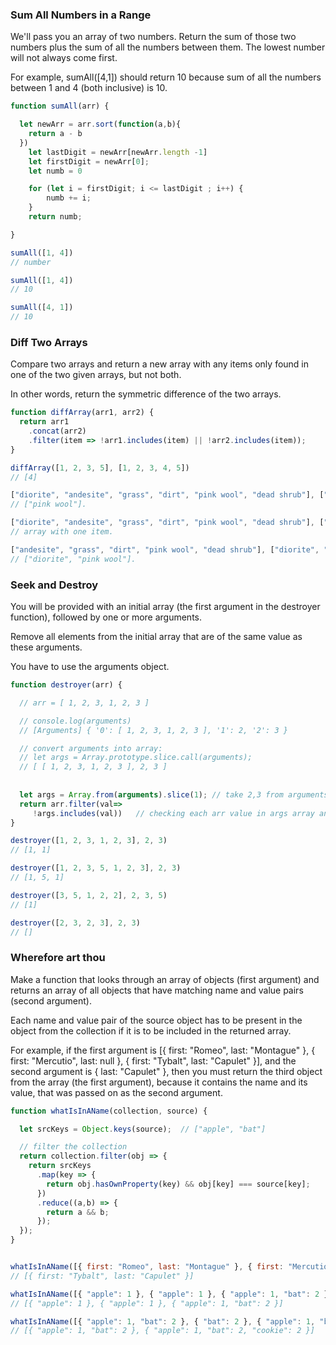 ### Sum All Numbers in a Range

We'll pass you an array of two numbers. Return the sum of those two numbers plus the sum of all the numbers between them. The lowest number will not always come first.

For example, sumAll([4,1]) should return 10 because sum of all the numbers between 1 and 4 (both inclusive) is 10.

```js
function sumAll(arr) {

  let newArr = arr.sort(function(a,b){
    return a - b
  })
    let lastDigit = newArr[newArr.length -1]
    let firstDigit = newArr[0];
    let numb = 0

    for (let i = firstDigit; i <= lastDigit ; i++) {
        numb += i;
    }
    return numb;

}

sumAll([1, 4]) 
// number

sumAll([1, 4]) 
// 10

sumAll([4, 1]) 
// 10

```


### Diff Two Arrays

Compare two arrays and return a new array with any items only found in one of the two given arrays, but not both. 

In other words, return the symmetric difference of the two arrays.


```js
function diffArray(arr1, arr2) {
  return arr1
    .concat(arr2)
    .filter(item => !arr1.includes(item) || !arr2.includes(item));
}

diffArray([1, 2, 3, 5], [1, 2, 3, 4, 5]) 
// [4]

["diorite", "andesite", "grass", "dirt", "pink wool", "dead shrub"], ["diorite", "andesite", "grass", "dirt", "dead shrub"] 
// ["pink wool"].

["diorite", "andesite", "grass", "dirt", "pink wool", "dead shrub"], ["diorite", "andesite", "grass", "dirt", "dead shrub"] 
// array with one item.

["andesite", "grass", "dirt", "pink wool", "dead shrub"], ["diorite", "andesite", "grass", "dirt", "dead shrub"] 
// ["diorite", "pink wool"].

```

### Seek and Destroy

You will be provided with an initial array (the first argument in the destroyer function), followed by one or more arguments. 

Remove all elements from the initial array that are of the same value as these arguments.

You have to use the arguments object.


```js
function destroyer(arr) {

  // arr = [ 1, 2, 3, 1, 2, 3 ]

  // console.log(arguments)
  // [Arguments] { '0': [ 1, 2, 3, 1, 2, 3 ], '1': 2, '2': 3 }

  // convert arguments into array:
  // let args = Array.prototype.slice.call(arguments);
  // [ [ 1, 2, 3, 1, 2, 3 ], 2, 3 ]
  
  
  let args = Array.from(arguments).slice(1); // take 2,3 from arguments -> [ 2, 3 ]
  return arr.filter(val=>
     !args.includes(val))   // checking each arr value in args array and returning not included value
}

destroyer([1, 2, 3, 1, 2, 3], 2, 3) 
// [1, 1]

destroyer([1, 2, 3, 5, 1, 2, 3], 2, 3) 
// [1, 5, 1]

destroyer([3, 5, 1, 2, 2], 2, 3, 5) 
// [1]

destroyer([2, 3, 2, 3], 2, 3) 
// []

```

### Wherefore art thou

Make a function that looks through an array of objects (first argument) and returns an array of all objects that have matching name and value pairs (second argument). 

Each name and value pair of the source object has to be present in the object from the collection if it is to be included in the returned array.

For example, if the first argument is [{ first: "Romeo", last: "Montague" }, { first: "Mercutio", last: null }, { first: "Tybalt", last: "Capulet" }], and the second argument is { last: "Capulet" }, then you must return the third object from the array (the first argument), because it contains the name and its value, that was passed on as the second argument.


```js
function whatIsInAName(collection, source) {

  let srcKeys = Object.keys(source);  // ["apple", "bat"]

  // filter the collection
  return collection.filter(obj => {
    return srcKeys
      .map(key => {
        return obj.hasOwnProperty(key) && obj[key] === source[key];
      })
      .reduce((a,b) => {
        return a && b;
      });
  });
}


whatIsInAName([{ first: "Romeo", last: "Montague" }, { first: "Mercutio", last: null }, { first: "Tybalt", last: "Capulet" }], { last: "Capulet" }) 
// [{ first: "Tybalt", last: "Capulet" }]

whatIsInAName([{ "apple": 1 }, { "apple": 1 }, { "apple": 1, "bat": 2 }], { "apple": 1 }) 
// [{ "apple": 1 }, { "apple": 1 }, { "apple": 1, "bat": 2 }]

whatIsInAName([{ "apple": 1, "bat": 2 }, { "bat": 2 }, { "apple": 1, "bat": 2, "cookie": 2 }], { "apple": 1, "bat": 2 }) 
// [{ "apple": 1, "bat": 2 }, { "apple": 1, "bat": 2, "cookie": 2 }]

```
